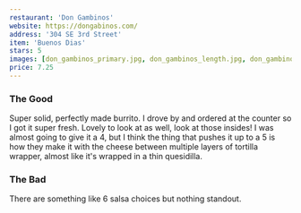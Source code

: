 ```yaml
---
restaurant: 'Don Gambinos'
website: https://dongabinos.com/
address: '304 SE 3rd Street'
item: 'Buenos Dias'
stars: 5
images: [don_gambinos_primary.jpg, don_gambinos_length.jpg, don_gambinos_package.jpg]
price: 7.25
---
```


### The Good

Super solid, perfectly made burrito. I drove by and ordered at the counter so I got it super fresh. Lovely to look at as well, look at those insides! I was almost going to give it a 4, but I think the thing that pushes it up to a 5 is how they make it with the cheese between multiple layers of tortilla wrapper, almost like it's wrapped in a thin quesidilla.

### The Bad

There are something like 6 salsa choices but nothing standout.
